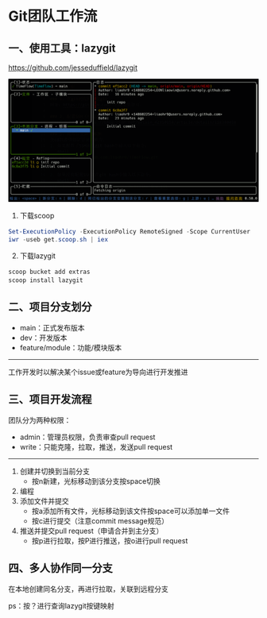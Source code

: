 # Git团队工作流

## 一、使用工具：lazygit

https://github.com/jesseduffield/lazygit

![image-20250516144034824](image/lazygit.png)

1. 下载scoop

```powershell
Set-ExecutionPolicy -ExecutionPolicy RemoteSigned -Scope CurrentUser
iwr -useb get.scoop.sh | iex
```

2. 下载lazygit

```powershell
scoop bucket add extras
scoop install lazygit
```

## 二、项目分支划分

- main：正式发布版本
- dev：开发版本
- feature/module：功能/模块版本

---

工作开发时以解决某个issue或feature为导向进行开发推进

## 三、项目开发流程

团队分为两种权限：

- admin：管理员权限，负责审查pull request
- write：只能克隆，拉取，推送，发送pull request

---

1. 创建并切换到当前分支
   - 按n新建，光标移动到该分支按space切换
2. 编程
3. 添加文件并提交
   - 按a添加所有文件，光标移动到该文件按space可以添加单一文件
   - 按c进行提交（注意commit message规范）
4. 推送并提交pull request（申请合并到主分支）
   - 按p进行拉取，按P进行推送，按o进行pull request

## 四、多人协作同一分支

在本地创建同名分支，再进行拉取，关联到远程分支

ps：按？进行查询lazygit按键映射